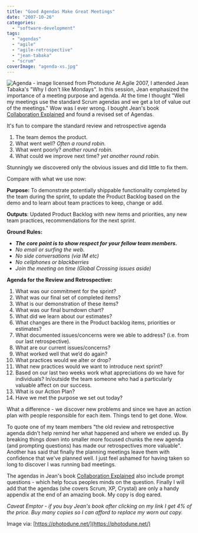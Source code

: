 ```yaml
---
title: "Good Agendas Make Great Meetings"
date: "2007-10-26"
categories: 
  - "software-development"
tags: 
  - "agendas"
  - "agile"
  - "agile-retrospective"
  - "jean-tabaka"
  - "scrum"
coverImage: "agenda-xs.jpg"
---
```


![Agenda - image licensed from Photodune](src/content/blog/good-agendas-ma/images/agenda-xs.jpg) At Agile 2007, I attended Jean Tabaka's "Why I don't like Mondays". In this session, Jean emphasized the importance of a meeting purpose and agenda. At the time I thought "Well my meetings use the standard Scrum agendas and we get a lot of value out of the meetings." Wow was I ever wrong. I bought Jean's book [Collaboration Explained](https://www.amazon.com/Collaboration-Explained-Facilitation-Software-Development/dp/0321268776/&tag=notesfromatoo-20) and found a revised set of Agendas.

It's fun to compare the standard review and retrospective agenda

1. The team demos the product.
2. What went well? _Often a round robin._
3. What went poorly? _another round robin._
4. What could we improve next time? _yet another round robin._

Stunningly we discovered only the obvious issues and did little to fix them.

Compare with what we use now:

**Purpose:** To demonstrate potentially shippable functionality completed by the team during the sprint, to update the Product Backlog based on the demo and to learn about team practices to keep, change or add.

**Outputs**: Updated Product Backlog with new items and priorities, any new team practices, recommendations for the next sprint.

**Ground Rules:**

- **_The core point is to show respect for your fellow team members._**
- _No email or surfing the web._
- _No side conversations (via IM etc)_
- _No cellphones or blackberries_
- _Join the meeting on time (Global Crossing issues aside)_

**Agenda for the Review and Retrospective:**

1. What was our commitment for the sprint?
2. What was our final set of completed items?
3. What is our demonstration of these items?
4. What was our final burndown chart?
5. What did we learn about our estimates?
6. What changes are there in the Product backlog items, priorities or estimates?
7. What documented issues/concerns were we able to address? (i.e. from our last retrospective).
8. What are our current issues/concerns?
9. What worked well that we’d do again?
10. What practices would we alter or drop?
11. What new practices would we want to introduce next sprint?
12. Based on our last two weeks work what appreciations do we have for individuals? In/outside the team someone who had a particularly valuable affect on our success.
13. What is our Action Plan?
14. Have we met the purpose we set out today?

What a difference - we discover new problems and since we have an action plan with people responsible for each item. Things tend to get done. Wow.

To quote one of my team members "the old review and retrospective agenda didn’t help remind her what happened and where we ended up. By breaking things down into smaller more focused chunks the new agenda (and prompting questions) has made our retrospectives more valuable". Another has said that finally the planning meetings leave them with confidence that we've planned well. I just feel ashamed for having taken so long to discover I was running bad meetings.

The agendas in Jean's book [Collaboration Explained](https://www.amazon.com/Collaboration-Explained-Facilitation-Software-Development/dp/0321268776/&tag=notesfromatoo-20) also include prompt questions - which help focus peoples minds on the question. Finally I will add that the agendas (she covers Scrum, XP, Crystal) are only a handy appendix at the end of an amazing book. My copy is dog eared.

_Caveat Emptor - if you buy Jean's book after clicking on my link I get 4% of the price. Buy many copies so I can afford to replace my worn out copy._

Image via: [https://photodune.net/](https://photodune.net/)
